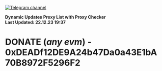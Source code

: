 [![Telegram channel](https://img.shields.io/endpoint?url=https://runkit.io/damiankrawczyk/telegram-badge/branches/master?url=https://t.me/n4z4v0d)](https://t.me/n4z4v0d) 

**Dynamic Updates Proxy List with Proxy Checker**  
**Last Updated: 22.12.23 19:37**

# DONATE (_any evm_) - 0xDEADf12DE9A24b47Da0a43E1bA70B8972F5296F2
